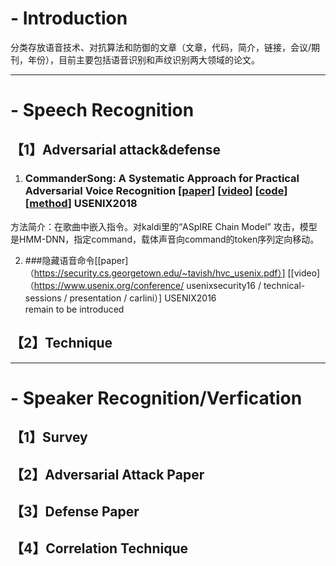 # - Introduction
分类存放语音技术、对抗算法和防御的文章（文章，代码，简介，链接，会议/期刊，年份），目前主要包括语音识别和声纹识别两大领域的论文。

---
# - Speech Recognition

## 【1】Adversarial attack&defense
1. ### CommanderSong: A Systematic Approach for Practical Adversarial Voice Recognition [[paper](https://www.usenix.org/system/files/conference/usenixsecurity18/sec18-yuan.pdf)]  [[video](https://www.usenix.org/conference/usenixsecurity18/presentation/yuan-xuejing)] [[code]()] [[method]()] USENIX2018</br>
  方法简介：在歌曲中嵌入指令。对kaldi里的“ASpIRE Chain Model” 攻击，模型是HMM-DNN，指定command，载体声音向command的token序列定向移动。

2. ###隐藏语音命令[[paper]（https://security.cs.georgetown.edu/~tavish/hvc_usenix.pdf）] [[video] （https://www.usenix.org/conference/ usenixsecurity16 / technical-sessions / presentation / carlini）] USENIX2016 </br>
remain to be introduced
## 【2】Technique

---
# - Speaker Recognition/Verfication
## 【1】Survey
## 【2】Adversarial Attack Paper
## 【3】Defense Paper
## 【4】Correlation Technique
